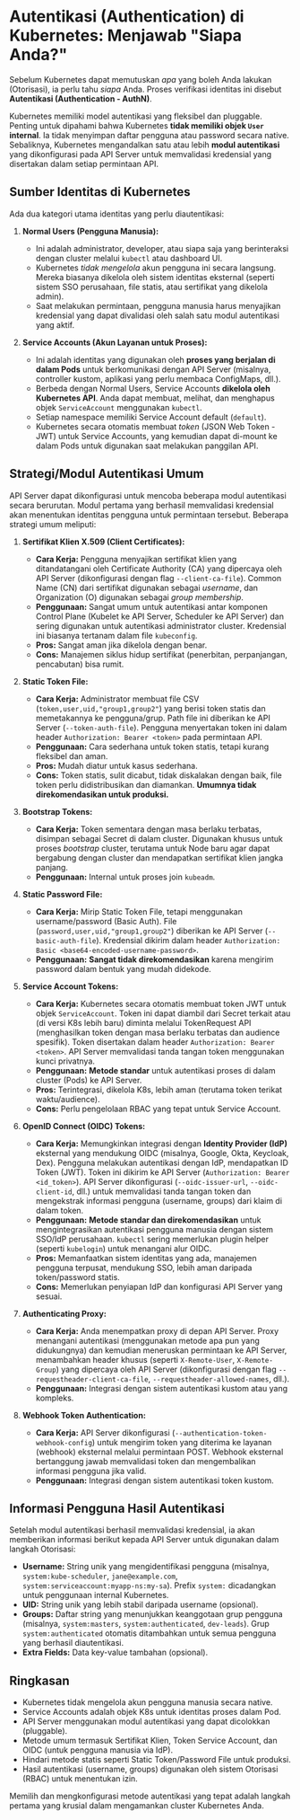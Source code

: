 # Autentikasi (Authentication) di Kubernetes: Menjawab "Siapa Anda?"

Sebelum Kubernetes dapat memutuskan *apa* yang boleh Anda lakukan (Otorisasi), ia perlu tahu *siapa* Anda. Proses verifikasi identitas ini disebut **Autentikasi (Authentication - AuthN)**.

Kubernetes memiliki model autentikasi yang fleksibel dan pluggable. Penting untuk dipahami bahwa Kubernetes **tidak memiliki objek `User` internal**. Ia tidak menyimpan daftar pengguna atau password secara native. Sebaliknya, Kubernetes mengandalkan satu atau lebih **modul autentikasi** yang dikonfigurasi pada API Server untuk memvalidasi kredensial yang disertakan dalam setiap permintaan API.

## Sumber Identitas di Kubernetes

Ada dua kategori utama identitas yang perlu diautentikasi:

1.  **Normal Users (Pengguna Manusia):**
    *   Ini adalah administrator, developer, atau siapa saja yang berinteraksi dengan cluster melalui `kubectl` atau dashboard UI.
    *   Kubernetes *tidak mengelola* akun pengguna ini secara langsung. Mereka biasanya dikelola oleh sistem identitas eksternal (seperti sistem SSO perusahaan, file statis, atau sertifikat yang dikelola admin).
    *   Saat melakukan permintaan, pengguna manusia harus menyajikan kredensial yang dapat divalidasi oleh salah satu modul autentikasi yang aktif.

2.  **Service Accounts (Akun Layanan untuk Proses):**
    *   Ini adalah identitas yang digunakan oleh **proses yang berjalan di dalam Pods** untuk berkomunikasi dengan API Server (misalnya, controller kustom, aplikasi yang perlu membaca ConfigMaps, dll.).
    *   Berbeda dengan Normal Users, Service Accounts **dikelola oleh Kubernetes API**. Anda dapat membuat, melihat, dan menghapus objek `ServiceAccount` menggunakan `kubectl`.
    *   Setiap namespace memiliki Service Account default (`default`).
    *   Kubernetes secara otomatis membuat *token* (JSON Web Token - JWT) untuk Service Accounts, yang kemudian dapat di-mount ke dalam Pods untuk digunakan saat melakukan panggilan API.

## Strategi/Modul Autentikasi Umum

API Server dapat dikonfigurasi untuk mencoba beberapa modul autentikasi secara berurutan. Modul pertama yang berhasil memvalidasi kredensial akan menentukan identitas pengguna untuk permintaan tersebut. Beberapa strategi umum meliputi:

1.  **Sertifikat Klien X.509 (Client Certificates):**
    *   **Cara Kerja:** Pengguna menyajikan sertifikat klien yang ditandatangani oleh Certificate Authority (CA) yang dipercaya oleh API Server (dikonfigurasi dengan flag `--client-ca-file`). Common Name (CN) dari sertifikat digunakan sebagai *username*, dan Organization (O) digunakan sebagai *group membership*.
    *   **Penggunaan:** Sangat umum untuk autentikasi antar komponen Control Plane (Kubelet ke API Server, Scheduler ke API Server) dan sering digunakan untuk autentikasi administrator cluster. Kredensial ini biasanya tertanam dalam file `kubeconfig`.
    *   **Pros:** Sangat aman jika dikelola dengan benar.
    *   **Cons:** Manajemen siklus hidup sertifikat (penerbitan, perpanjangan, pencabutan) bisa rumit.

2.  **Static Token File:**
    *   **Cara Kerja:** Administrator membuat file CSV (`token,user,uid,"group1,group2"`) yang berisi token statis dan memetakannya ke pengguna/grup. Path file ini diberikan ke API Server (`--token-auth-file`). Pengguna menyertakan token ini dalam header `Authorization: Bearer <token>` pada permintaan API.
    *   **Penggunaan:** Cara sederhana untuk token statis, tetapi kurang fleksibel dan aman.
    *   **Pros:** Mudah diatur untuk kasus sederhana.
    *   **Cons:** Token statis, sulit dicabut, tidak diskalakan dengan baik, file token perlu didistribusikan dan diamankan. **Umumnya tidak direkomendasikan untuk produksi.**

3.  **Bootstrap Tokens:**
    *   **Cara Kerja:** Token sementara dengan masa berlaku terbatas, disimpan sebagai Secret di dalam cluster. Digunakan khusus untuk proses *bootstrap* cluster, terutama untuk Node baru agar dapat bergabung dengan cluster dan mendapatkan sertifikat klien jangka panjang.
    *   **Penggunaan:** Internal untuk proses join `kubeadm`.

4.  **Static Password File:**
    *   **Cara Kerja:** Mirip Static Token File, tetapi menggunakan username/password (Basic Auth). File (`password,user,uid,"group1,group2"`) diberikan ke API Server (`--basic-auth-file`). Kredensial dikirim dalam header `Authorization: Basic <base64-encoded-username-password>`.
    *   **Penggunaan:** **Sangat tidak direkomendasikan** karena mengirim password dalam bentuk yang mudah didekode.

5.  **Service Account Tokens:**
    *   **Cara Kerja:** Kubernetes secara otomatis membuat token JWT untuk objek `ServiceAccount`. Token ini dapat diambil dari Secret terkait atau (di versi K8s lebih baru) diminta melalui TokenRequest API (menghasilkan token dengan masa berlaku terbatas dan audience spesifik). Token disertakan dalam header `Authorization: Bearer <token>`. API Server memvalidasi tanda tangan token menggunakan kunci privatnya.
    *   **Penggunaan:** **Metode standar** untuk autentikasi proses di dalam cluster (Pods) ke API Server.
    *   **Pros:** Terintegrasi, dikelola K8s, lebih aman (terutama token terikat waktu/audience).
    *   **Cons:** Perlu pengelolaan RBAC yang tepat untuk Service Account.

6.  **OpenID Connect (OIDC) Tokens:**
    *   **Cara Kerja:** Memungkinkan integrasi dengan **Identity Provider (IdP)** eksternal yang mendukung OIDC (misalnya, Google, Okta, Keycloak, Dex). Pengguna melakukan autentikasi dengan IdP, mendapatkan ID Token (JWT). Token ini dikirim ke API Server (`Authorization: Bearer <id_token>`). API Server dikonfigurasi (`--oidc-issuer-url`, `--oidc-client-id`, dll.) untuk memvalidasi tanda tangan token dan mengekstrak informasi pengguna (username, groups) dari klaim di dalam token.
    *   **Penggunaan:** **Metode standar dan direkomendasikan** untuk mengintegrasikan autentikasi pengguna manusia dengan sistem SSO/IdP perusahaan. `kubectl` sering memerlukan plugin helper (seperti `kubelogin`) untuk menangani alur OIDC.
    *   **Pros:** Memanfaatkan sistem identitas yang ada, manajemen pengguna terpusat, mendukung SSO, lebih aman daripada token/password statis.
    *   **Cons:** Memerlukan penyiapan IdP dan konfigurasi API Server yang sesuai.

7.  **Authenticating Proxy:**
    *   **Cara Kerja:** Anda menempatkan proxy di depan API Server. Proxy menangani autentikasi (menggunakan metode apa pun yang didukungnya) dan kemudian meneruskan permintaan ke API Server, menambahkan header khusus (seperti `X-Remote-User`, `X-Remote-Group`) yang dipercaya oleh API Server (dikonfigurasi dengan flag `--requestheader-client-ca-file`, `--requestheader-allowed-names`, dll.).
    *   **Penggunaan:** Integrasi dengan sistem autentikasi kustom atau yang kompleks.

8.  **Webhook Token Authentication:**
    *   **Cara Kerja:** API Server dikonfigurasi (`--authentication-token-webhook-config`) untuk mengirim token yang diterima ke layanan (webhook) eksternal melalui permintaan POST. Webhook eksternal bertanggung jawab memvalidasi token dan mengembalikan informasi pengguna jika valid.
    *   **Penggunaan:** Integrasi dengan sistem autentikasi token kustom.

## Informasi Pengguna Hasil Autentikasi

Setelah modul autentikasi berhasil memvalidasi kredensial, ia akan memberikan informasi berikut kepada API Server untuk digunakan dalam langkah Otorisasi:

*   **Username:** String unik yang mengidentifikasi pengguna (misalnya, `system:kube-scheduler`, `jane@example.com`, `system:serviceaccount:myapp-ns:my-sa`). Prefix `system:` dicadangkan untuk penggunaan internal Kubernetes.
*   **UID:** String unik yang lebih stabil daripada username (opsional).
*   **Groups:** Daftar string yang menunjukkan keanggotaan grup pengguna (misalnya, `system:masters`, `system:authenticated`, `dev-leads`). Grup `system:authenticated` otomatis ditambahkan untuk semua pengguna yang berhasil diautentikasi.
*   **Extra Fields:** Data key-value tambahan (opsional).

## Ringkasan

*   Kubernetes tidak mengelola akun pengguna manusia secara native.
*   Service Accounts adalah objek K8s untuk identitas proses dalam Pod.
*   API Server menggunakan modul autentikasi yang dapat dicolokkan (pluggable).
*   Metode umum termasuk Sertifikat Klien, Token Service Account, dan OIDC (untuk pengguna manusia via IdP).
*   Hindari metode statis seperti Static Token/Password File untuk produksi.
*   Hasil autentikasi (username, groups) digunakan oleh sistem Otorisasi (RBAC) untuk menentukan izin.

Memilih dan mengkonfigurasi metode autentikasi yang tepat adalah langkah pertama yang krusial dalam mengamankan cluster Kubernetes Anda.
